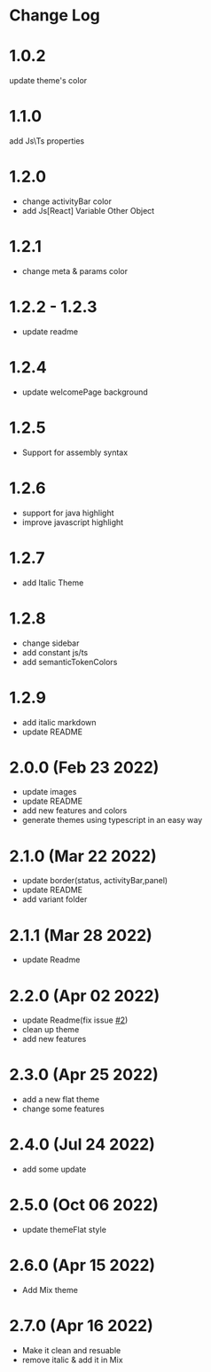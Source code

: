# Change Log

# 1.0.2

update theme's color

# 1.1.0

add Js\Ts properties

# 1.2.0

- change activityBar color
- add Js[React] Variable Other Object

# 1.2.1

- change meta & params color

# 1.2.2 - 1.2.3

- update readme

# 1.2.4

- update welcomePage background

# 1.2.5

- Support for assembly syntax

# 1.2.6

- support for java highlight
- improve javascript highlight

# 1.2.7

- add Italic Theme

# 1.2.8

- change sidebar
- add constant js/ts
- add semanticTokenColors

# 1.2.9

- add italic markdown
- update README

# 2.0.0 (Feb 23 2022)

- update images
- update README
- add new features and colors
- generate themes using typescript in an easy way

# 2.1.0 (Mar 22 2022)

- update border(status, activityBar,panel)
- update README
- add variant folder

# 2.1.1 (Mar 28 2022)

- update Readme

# 2.2.0 (Apr 02 2022)

- update Readme(fix issue [#2](https://github.com/tal7aouy/theme/issues/2))
- clean up theme
- add new features

# 2.3.0 (Apr 25 2022)

- add a new flat theme
- change some features

# 2.4.0 (Jul 24 2022)

- add some update
# 2.5.0 (Oct 06 2022)
- update themeFlat style
# 2.6.0 (Apr 15 2022)
- Add Mix theme
# 2.7.0 (Apr 16 2022)
- Make it clean and resuable 
- remove italic & add it in Mix